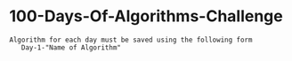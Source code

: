 # 100-Days-Of-Algorithms-Challenge
    Algorithm for each day must be saved using the following form
       Day-1-"Name of Algorithm"
